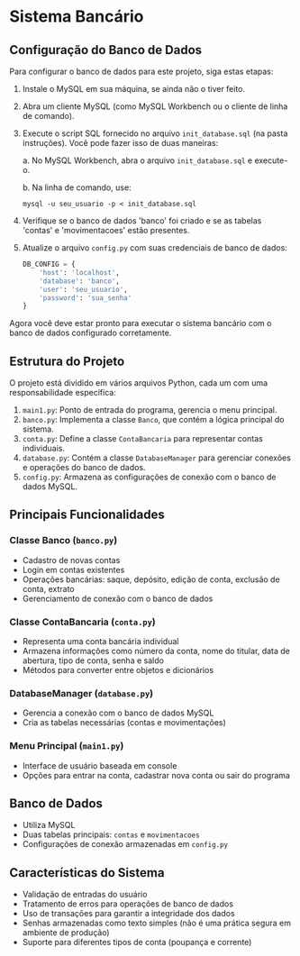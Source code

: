 # Sistema Bancário

## Configuração do Banco de Dados

Para configurar o banco de dados para este projeto, siga estas etapas:

1. Instale o MySQL em sua máquina, se ainda não o tiver feito.

2. Abra um cliente MySQL (como MySQL Workbench ou o cliente de linha de comando).

3. Execute o script SQL fornecido no arquivo `init_database.sql` (na pasta instruções). Você pode fazer isso de duas maneiras:
   
   a. No MySQL Workbench, abra o arquivo `init_database.sql` e execute-o.
   
   b. Na linha de comando, use:
      ```
      mysql -u seu_usuario -p < init_database.sql
      ```

4. Verifique se o banco de dados 'banco' foi criado e se as tabelas 'contas' e 'movimentacoes' estão presentes.

5. Atualize o arquivo `config.py` com suas credenciais de banco de dados:

   ```python
   DB_CONFIG = {
       'host': 'localhost',
       'database': 'banco',
       'user': 'seu_usuario',
       'password': 'sua_senha'
   }
   ```

Agora você deve estar pronto para executar o sistema bancário com o banco de dados configurado corretamente.


## Estrutura do Projeto
O projeto está dividido em vários arquivos Python, cada um com uma responsabilidade específica:

1. `main1.py`: Ponto de entrada do programa, gerencia o menu principal.
2. `banco.py`: Implementa a classe `Banco`, que contém a lógica principal do sistema.
3. `conta.py`: Define a classe `ContaBancaria` para representar contas individuais.
4. `database.py`: Contém a classe `DatabaseManager` para gerenciar conexões e operações do banco de dados.
5. `config.py`: Armazena as configurações de conexão com o banco de dados MySQL.

## Principais Funcionalidades

### Classe Banco (`banco.py`)
- Cadastro de novas contas
- Login em contas existentes
- Operações bancárias: saque, depósito, edição de conta, exclusão de conta, extrato
- Gerenciamento de conexão com o banco de dados

### Classe ContaBancaria (`conta.py`)
- Representa uma conta bancária individual
- Armazena informações como número da conta, nome do titular, data de abertura, tipo de conta, senha e saldo
- Métodos para converter entre objetos e dicionários

### DatabaseManager (`database.py`)
- Gerencia a conexão com o banco de dados MySQL
- Cria as tabelas necessárias (contas e movimentações)

### Menu Principal (`main1.py`)
- Interface de usuário baseada em console
- Opções para entrar na conta, cadastrar nova conta ou sair do programa

## Banco de Dados
- Utiliza MySQL
- Duas tabelas principais: `contas` e `movimentacoes`
- Configurações de conexão armazenadas em `config.py`

## Características do Sistema
- Validação de entradas do usuário
- Tratamento de erros para operações de banco de dados
- Uso de transações para garantir a integridade dos dados
- Senhas armazenadas como texto simples (não é uma prática segura em ambiente de produção)
- Suporte para diferentes tipos de conta (poupança e corrente)
